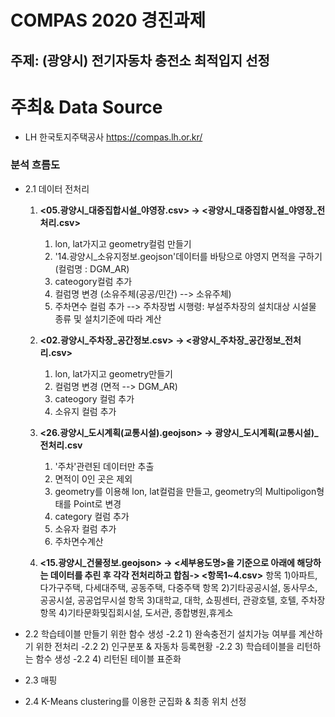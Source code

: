 # COMPAS 2020 경진과제
## 주제: (광양시) 전기자동차 충전소 최적입지 선정

# 주최& Data Source
* LH 한국토지주택공사 https://compas.lh.or.kr/

### 분석 흐름도 
- 2.1 데이터 전처리
  1. **<05.광양시_대중집합시설_야영장.csv> -> <광양시_대중집합시설_야영장_전처리.csv>**
      1) lon, lat가지고 geometry컬럼 만들기
      2) '14.광양시_소유지정보.geojson'데이터를 바탕으로 야영지 면적을 구하기 (컬럼명 : DGM_AR)
      3) cateogory컬럼 추가
      4) 컬럼명 변경 (소유주체(공공/민간) --> 소유주체)
      5) 주차면수 컬럼 추가 --> 주차장법 시행령: 부설주차장의 설치대상 시설물 종류 및 설치기준에 따라 계산

  2. **<02.광양시_주차장_공간정보.csv> -> <광양시_주차장_공간정보_전처리.csv>**
      1) lon, lat가지고 geometry만들기
      2) 컬럼명 변경 (면적 --> DGM_AR)
      3) cateogory 컬럼 추가
      4) 소유지 컬럼 추가

  3. **<26.광양시_도시계획(교통시설).geojson> -> 광양시_도시계획(교통시설)_전처리.csv**
      1) '주차'관련된 데이터만 추출
      2) 면적이 0인 곳은 제외
      3) geometry를 이용해 lon, lat컬럼을 만들고, geometry의 Multipoligon형태를 Point로 변경
      4) category 컬럼 추가
      5) 소유자 컬럼 추가
      6) 주차면수계산

  4. **<15.광양시_건물정보.geojson> -> <세부용도명>을 기준으로 아래에 해당하는 데이터를 추린 후 각각 전처리하고 합침-> <항목1~4.csv>**
      항목 1)아파트, 다가구주택, 다세대주택, 공동주택, 다중주택
      항목 2)기타공공시설, 동사무소, 공공시설, 공공업무시설
      항목 3)대학교, 대학, 쇼핑센터, 관광호텔, 호텔, 주차장
      항목 4)기타문화및집회시설, 도서관, 종합병원,휴게소




- 2.2 학습테이블 만들기 위한 함수 생성
  -2.2 1) 완속충전기 설치가능 여부를 계산하기 위한 전처리
  -2.2 2) 인구분포 & 자동차 등록현황
  -2.2 3) 학습테이블을 리턴하는 함수 생성
  -2.2 4) 리턴된 테이블 표준화


- 2.3 매핑
- 2.4 K-Means clustering를 이용한 군집화 & 최종 위치 선정
